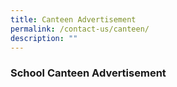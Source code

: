 ```yaml
---
title: Canteen Advertisement
permalink: /contact-us/canteen/
description: ""
---
```

### **School Canteen Advertisement**